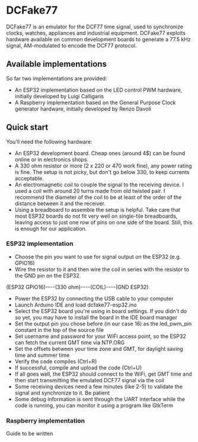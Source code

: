 # DCFake77
DCFake77 is an emulator for the DCF77 time signal, used to synchronize clocks, watches, appliances and industrial equipment. DCFake77 exploits hardware available on common development boards to generate a 77.5 kHz signal, AM-modulated to encode the DCF77 protocol. 

## Available implementations
So far two implementations are provided:
- An ESP32 implementation based on the LED control PWM hardware, initially developed by Luigi Calligaris
- A Raspberry implementation based on the General Purpose Clock generator hardware, initially developed by Renzo Davoli

## Quick start
You'll need the following hardware:
- An ESP32 development board. Cheap ones (around 4$) can be found online or in electronics shops.
- A 330 ohm resistor or more (2 x 220 or 470 work fine), any power rating is fine. The setup is not picky, but don't go below 330, to keep currents acceptable.
- An electromagnetic coil to couple the signal to the receiving device. I used a coil with around 20 turns made from old twisted pair. I recommend the diameter of the coil to be at least of the order of the distance between it and the receiver.
- Using a breadboard to assemble the setup is helpful. Take care that most ESP32 boards do not fit very well on single-tile breadboards, leaving access to just one row of pins on one side of the board. Still, this is enough for our application.

### ESP32 implementation
- Choose the pin you want to use for signal output on the ESP32 (e.g. GPIO16)
- Wire the resistor to it and then wire the coil in series with the resistor to the GND pin on the ESP32.

(ESP32 GPIO16)----(330 ohm)----(COIL)----(GND ESP32)

- Power the ESP32 by connecting the USB cable to your computer
- Launch Arduino IDE and load dcfake77-esp32.ino
- Select the ESP32 board you're using in board settings. If you didn't do so yet, you may have to install the board in the IDE board manager
- Set the output pin you chose before (in our case 16) as the led_pwm_pin constant in the top of the source file
- Set username and password for your WiFi access point, so the ESP32 can fetch the current GMT time via NTP.ORG
- Set the offsets between your time zone and GMT, for daylight saving time and summer time
- Verify the code compiles (Ctrl+R)
- If successful, compile and upload the code (Ctrl+U)
- If all goes well, the ESP32 should connect to the WiFi, get GMT time and then start transmitting the emulated DCF77 signal via the coil
- Some receiving devices need a few minutes (like 2-5) to validate the signal and synchronize to it. Be patient
- Some debug information is sent through the UART interface while the code is running, you can monitor it using a program like GtkTerm

### Raspberry implementation
Guide to be written
